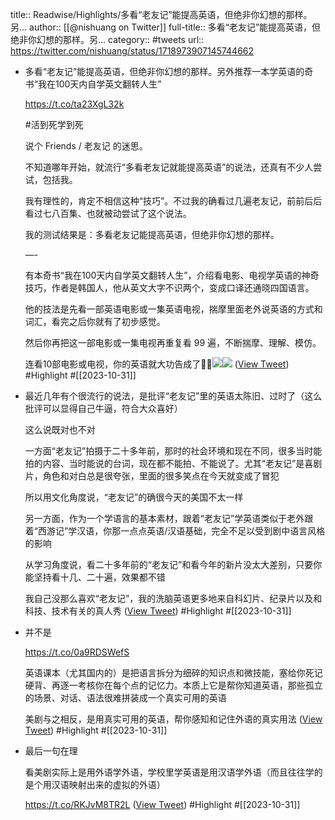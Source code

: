 title:: Readwise/Highlights/多看“老友记”能提高英语，但绝非你幻想的那样。另...
author:: [[@nishuang on Twitter]]
full-title:: 多看“老友记”能提高英语，但绝非你幻想的那样。另...
category:: #tweets
url:: https://twitter.com/nishuang/status/1718973907145744662

- 多看“老友记”能提高英语，但绝非你幻想的那样。另外推荐一本学英语的奇书“我在100天内自学英文翻转人生”
  
  https://t.co/ta23XgL32k
  
  #活到死学到死
  
  说个 Friends / 老友记 的迷思。
  
  不知道哪年开始，就流行“多看老友记就能提高英语”的说法，还真有不少人尝试，包括我。
  
  我有理性的，肯定不相信这种“技巧”。不过我的确看过几遍老友记，前前后后看过七八百集、也就被动尝试了这个说法。
  
  我的测试结果是：多看老友记能提高英语，但绝非你幻想的那样。
  
  —-
  
  有本奇书“我在100天内自学英文翻转人生”，介绍看电影、电视学英语的神奇技巧，作者是韩国人，他从英文大字不识两个，变成口译还通晓四国语言。
  
  他的技法是先看一部英语电影或一集英语电视，揣摩里面老外说英语的方式和词汇，看完之后你就有了初步感觉。
  
  然后你再把这一部电影或一集电视再重复看 99 遍，不断揣摩、理解、模仿。
  
  连看10部电影或电视，你的英语就大功告成了👏😂<img src='https://pbs.twimg.com/media/F9sFqC5W4AAIrMn.jpg'/><img src='https://pbs.twimg.com/media/F9sFqC6WMAAAEVt.jpg'/> ([View Tweet](https://twitter.com/nishuang/status/1718973907145744662)) #Highlight #[[2023-10-31]]
- 最近几年有个很流行的说法，是批评“老友记”里的英语太陈旧、过时了（这么批评可以显得自己牛逼，符合大众喜好）
  
  这么说既对也不对
  
  一方面“老友记”拍摄于二十多年前，那时的社会环境和现在不同，很多当时能拍的内容、当时能说的台词，现在都不能拍、不能说了。尤其“老友记”是喜剧片，角色和对白总是很夸张，里面的很多笑点在今天就变成了冒犯
  
  所以用文化角度说，“老友记”的确很今天的美国不太一样
  
  另一方面，作为一个学语言的基本素材，跟着“老友记”学英语类似于老外跟着“西游记”学汉语，你那一点点英语/汉语基础，完全不足以受到剧中语言风格的影响
  
  从学习角度说，看二十多年前的“老友记”和看今年的新片没太大差别，只要你能坚持看十几、二十遍，效果都不错
  
  我自己没那么喜欢“老友记”，我的洗脑英语更多地来自科幻片、纪录片以及和科技、技术有关的真人秀 ([View Tweet](https://twitter.com/nishuang/status/1718999642598228220)) #Highlight #[[2023-10-31]]
- 并不是
  
  https://t.co/0a9RDSWefS
  
  英语课本（尤其国内的）是把语言拆分为细碎的知识点和微技能，塞给你死记硬背、再逐一考核你在每个点的记忆力。本质上它是帮你知道英语，那些孤立的场景、对话、语法很难拼装成一个真实可用的英语
  
  美剧与之相反，是用真实可用的英语，帮你感知和记住外语的真实用法 ([View Tweet](https://twitter.com/nishuang/status/1719001814413017171)) #Highlight #[[2023-10-31]]
- 最后一句在理
  
  看美剧实际上是用外语学外语，学校里学英语是用汉语学外语（而且往往学的是个用汉语映射出来的虚拟的外语）
  
  https://t.co/RKJvM8TR2L ([View Tweet](https://twitter.com/nishuang/status/1719005137979531695)) #Highlight #[[2023-10-31]]